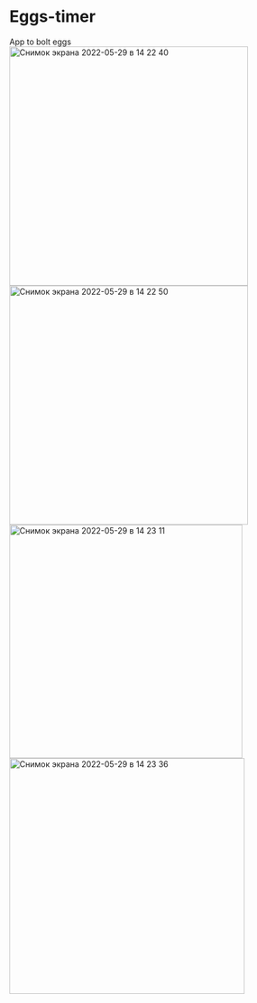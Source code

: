 # Eggs-timer
App to bolt eggs
<img width="423" alt="Снимок экрана 2022-05-29 в 14 22 40" src="https://user-images.githubusercontent.com/31437162/170865606-0a4691db-6050-44ad-9dde-a060af82d8a7.png">
<img width="423" alt="Снимок экрана 2022-05-29 в 14 22 50" src="https://user-images.githubusercontent.com/31437162/170865611-9ad347b2-4537-40f0-9694-ae67cc2c81d9.png">
<img width="413" alt="Снимок экрана 2022-05-29 в 14 23 11" src="https://user-images.githubusercontent.com/31437162/170865612-fad90dbe-4ffa-41bc-87d0-318bb0c4d923.png">
<img width="417" alt="Снимок экрана 2022-05-29 в 14 23 36" src="https://user-images.githubusercontent.com/31437162/170865614-d75879ed-14b7-4f07-93ad-4e7977111a00.png">
